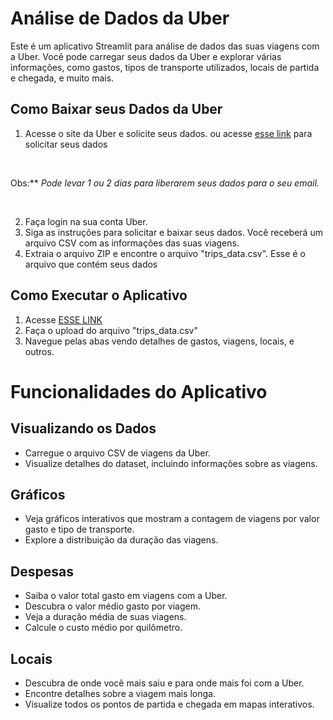 # Análise de Dados da Uber

Este é um aplicativo Streamlit para análise de dados das suas viagens com a Uber. Você pode carregar seus dados da Uber e explorar várias informações, como gastos, tipos de transporte utilizados, locais de partida e chegada, e muito mais.

## Como Baixar seus Dados da Uber

1. Acesse o site da Uber e solicite seus dados.
  ou acesse [esse link](https://auth.uber.com/v2/?breeze_local_zone=phx7&next_url=https%3A%2F%2Fmyprivacy.uber.com%2Fprivacy%2Fexploreyourdata%2Fdownload&state=mBH_cSQedxK1Fzjp3Lqd6x6G7axt_m4--MebmYL_nx8%3D) para solicitar seus dados
<br>

Obs:** *Pode levar 1 ou 2 dias para liberarem seus dados para o seu email.*

<br>

2. Faça login na sua conta Uber.
3. Siga as instruções para solicitar e baixar seus dados. Você receberá um arquivo CSV com as informações das suas viagens.
4. Extraia o arquivo ZIP e encontre o arquivo "trips_data.csv". Esse é o arquivo que contém seus dados

## Como Executar o Aplicativo

1. Acesse [ESSE LINK](https://uberdata.streamlit.app/)
2. Faça o upload do arquivo "trips_data.csv"
3. Navegue pelas abas vendo detalhes de gastos, viagens, locais, e outros.

# Funcionalidades do Aplicativo

## Visualizando os Dados
* Carregue o arquivo CSV de viagens da Uber.
* Visualize detalhes do dataset, incluindo informações sobre as viagens.

  
## Gráficos

* Veja gráficos interativos que mostram a contagem de viagens por valor gasto e tipo de transporte.
* Explore a distribuição da duração das viagens.


## Despesas
* Saiba o valor total gasto em viagens com a Uber.
* Descubra o valor médio gasto por viagem.
* Veja a duração média de suas viagens.
* Calcule o custo médio por quilômetro.

  
## Locais
* Descubra de onde você mais saiu e para onde mais foi com a Uber.
* Encontre detalhes sobre a viagem mais longa.
* Visualize todos os pontos de partida e chegada em mapas interativos.
